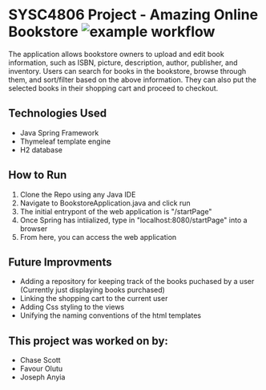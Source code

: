 # SYSC4806 Project - Amazing Online Bookstore ![example workflow](https://github.com/Favourolotu/Amazing-online-bookstore/actions/workflows/maven.yml/badge.svg)
The application allows bookstore owners to upload and edit book information, such as ISBN, picture, description, author, publisher, and inventory. Users can search for books in the bookstore, browse through them, and sort/filter based on the above information. They can also put the selected books in their shopping cart and proceed to checkout.



## Technologies Used
- Java Spring Framework
- Thymeleaf template engine
- H2 database

## How to Run
1. Clone the Repo using any Java IDE
2. Navigate to BookstoreApplication.java and click run
3. The initial entrypont of the web application is "/startPage"
4. Once Spring has intiialized, type in "localhost:8080/startPage" into a browser
5. From here, you can access the web application

## Future Improvments
- Adding a repository for keeping track of the books puchased by a user (Currently just displaying books purchased)
- Linking the shopping cart to the current user
- Adding Css styling to the views
- Unifying the naming conventions of the html templates

## This project was worked on by:
- Chase Scott
- Favour Olutu
- Joseph Anyia

